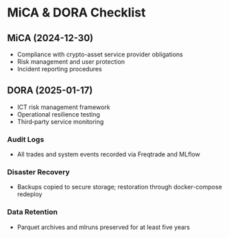 # MiCA & DORA Checklist

## MiCA (2024-12-30)
- Compliance with crypto-asset service provider obligations
- Risk management and user protection
- Incident reporting procedures

## DORA (2025-01-17)
- ICT risk management framework
- Operational resilience testing
- Third‑party service monitoring

### Audit Logs
- All trades and system events recorded via Freqtrade and MLflow

### Disaster Recovery
- Backups copied to secure storage; restoration through docker-compose redeploy

### Data Retention
- Parquet archives and mlruns preserved for at least five years
